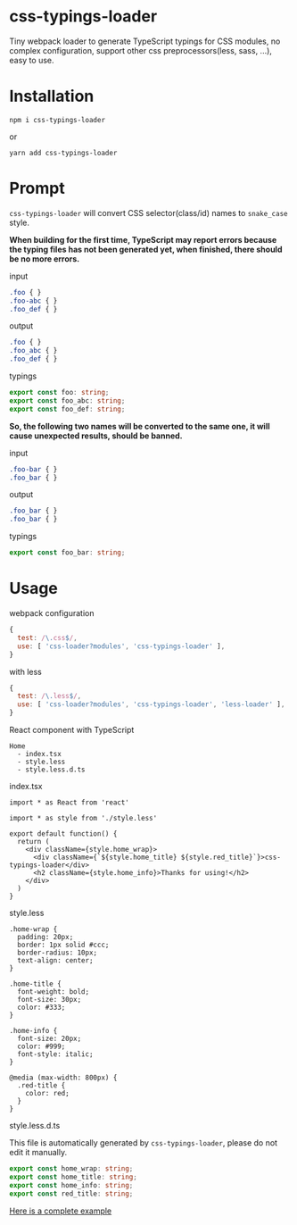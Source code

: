 # css-typings-loader

Tiny webpack loader to generate TypeScript typings for CSS modules, no complex configuration, support other css preprocessors(less, sass, ...), easy to use.

# Installation

```
npm i css-typings-loader
```

or

```
yarn add css-typings-loader
```

# Prompt

`css-typings-loader` will convert CSS selector(class/id) names to `snake_case` style.

 **When building for the first time, TypeScript may report errors because the typing files has not been generated yet, when finished, there should be no more errors.**

input

```css
.foo { }
.foo-abc { }
.foo_def { }
```

output

```css
.foo { }
.foo_abc { }
.foo_def { }
```

typings

```typescript
export const foo: string;
export const foo_abc: string;
export const foo_def: string;
```

**So, the following two names will be converted to the same one, it will cause unexpected results, should be banned.**

input

```css
.foo-bar { }
.foo_bar { }
```

output

```css
.foo_bar { }
.foo_bar { }
```

typings

```typescript
export const foo_bar: string;
```

# Usage

webpack configuration

```javascript
{
  test: /\.css$/,
  use: [ 'css-loader?modules', 'css-typings-loader' ],
}
```

with less

```js
{
  test: /\.less$/,
  use: [ 'css-loader?modules', 'css-typings-loader', 'less-loader' ],
}
```

React component with TypeScript

```
Home
  - index.tsx
  - style.less
  - style.less.d.ts
```

index.tsx

```tsx
import * as React from 'react'

import * as style from './style.less'

export default function() {
  return (
    <div className={style.home_wrap}>
      <div className={`${style.home_title} ${style.red_title}`}>css-typings-loader</div>
      <h2 className={style.home_info}>Thanks for using!</h2>
    </div>
  )
}
```

style.less

```less
.home-wrap {
  padding: 20px;
  border: 1px solid #ccc;
  border-radius: 10px;
  text-align: center;
}

.home-title {
  font-weight: bold;
  font-size: 30px;
  color: #333;
}

.home-info {
  font-size: 20px;
  color: #999;
  font-style: italic;
}

@media (max-width: 800px) {
  .red-title {
    color: red;
  }
}
```

style.less.d.ts

This file is automatically generated by `css-typings-loader`, please do not edit it manually.

```typescript
export const home_wrap: string;
export const home_title: string;
export const home_info: string;
export const red_title: string;
```

[Here is a complete example](https://github.com/speakout/css-typings-loader/tree/master/example)